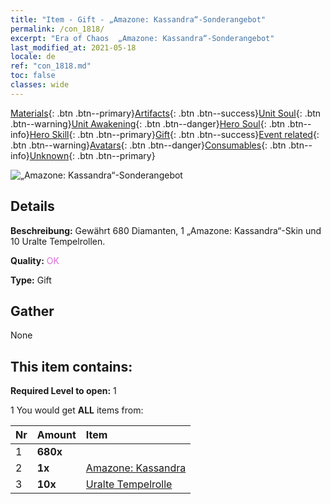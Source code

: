 ```yaml
---
title: "Item - Gift - „Amazone: Kassandra“-Sonderangebot"
permalink: /con_1818/
excerpt: "Era of Chaos  „Amazone: Kassandra“-Sonderangebot"
last_modified_at: 2021-05-18
locale: de
ref: "con_1818.md"
toc: false
classes: wide
---
```

 [Materials](/ItemsDE/){: .btn .btn--primary}[Artifacts](/ItemsDE/Artifacts/){: .btn .btn--success}[Unit Soul](/ItemsDE/UnitSoul/){: .btn .btn--warning}[Unit Awakening](/ItemsDE/UnitAwakening/){: .btn .btn--danger}[Hero Soul](/ItemsDE/HeroSoul/){: .btn .btn--info}[Hero Skill](/ItemsDE/HeroSkill/){: .btn .btn--primary}[Gift](/ItemsDE/Gift/){: .btn .btn--success}[Event related](/ItemsDE/Events/){: .btn .btn--warning}[Avatars](/ItemsDE/Avatars/){: .btn .btn--danger}[Consumables](/ItemsDE/Consumables/){: .btn .btn--info}[Unknown](/ItemsDE/Unknown/){: .btn .btn--primary}

 ![„Amazone: Kassandra“-Sonderangebot](/images/t/i_907440.png)

## Details
 **Beschreibung:** Gewährt 680 Diamanten, 1 „Amazone: Kassandra“-Skin und 10 Uralte Tempelrollen.

 **Quality:** <span style="color: #DA70D6">OK</span>

 **Type:** Gift

## Gather

  None

## This item contains:

 **Required Level to open:** 1

 1 You would get **ALL** items  from:

  | Nr | Amount |     Item    |
  |:---|:-------|:------------|
  | 1 |  **680x** | <i class="fas fa-gem"/> |  | 
  | 2 |  **1x** | [Amazone: Kassandra](/ItemsDE/con_1082/) |  | 
  | 3 |  **10x** | [Uralte Tempelrolle](/ItemsDE/con_697/) |  | 
